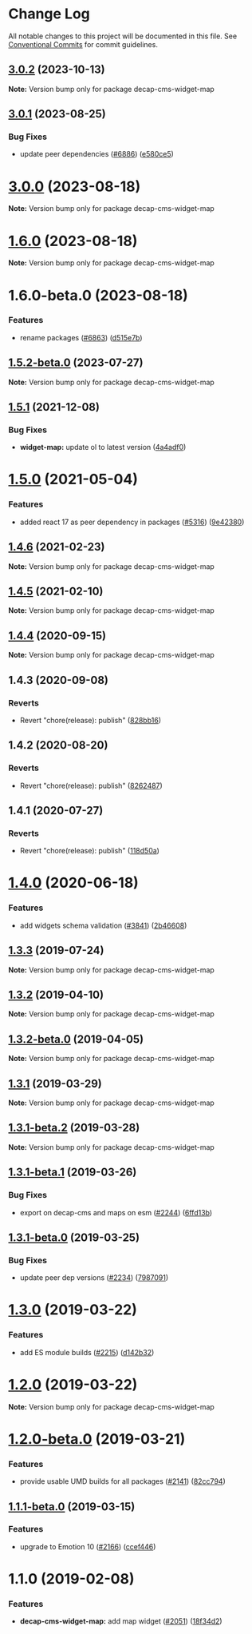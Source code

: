 # Change Log

All notable changes to this project will be documented in this file.
See [Conventional Commits](https://conventionalcommits.org) for commit guidelines.

## [3.0.2](https://github.com/decaporg/decap-cms/compare/decap-cms-widget-map@3.0.1...decap-cms-widget-map@3.0.2) (2023-10-13)

**Note:** Version bump only for package decap-cms-widget-map





## [3.0.1](https://github.com/decaporg/decap-cms/compare/decap-cms-widget-map@3.0.0...decap-cms-widget-map@3.0.1) (2023-08-25)


### Bug Fixes

* update peer dependencies ([#6886](https://github.com/decaporg/decap-cms/issues/6886)) ([e580ce5](https://github.com/decaporg/decap-cms/commit/e580ce52ce5f80fa040e8fbcab7fed0744f4f695))





# [3.0.0](https://github.com/decaporg/decap-cms/compare/decap-cms-widget-map@1.6.0...decap-cms-widget-map@3.0.0) (2023-08-18)

**Note:** Version bump only for package decap-cms-widget-map





# [1.6.0](https://github.com/decaporg/decap-cms/compare/decap-cms-widget-map@1.6.0-beta.0...decap-cms-widget-map@1.6.0) (2023-08-18)

**Note:** Version bump only for package decap-cms-widget-map





# 1.6.0-beta.0 (2023-08-18)


### Features

* rename packages ([#6863](https://github.com/decaporg/decap-cms/issues/6863)) ([d515e7b](https://github.com/decaporg/decap-cms/commit/d515e7bd33216a775d96887b08c4f7b1962941bb))





## [1.5.2-beta.0](https://github.com/decaporg/decap-cms/compare/decap-cms-widget-map@1.5.1...decap-cms-widget-map@1.5.2-beta.0) (2023-07-27)

**Note:** Version bump only for package decap-cms-widget-map





## [1.5.1](https://github.com/decaporg/decap-cms/compare/decap-cms-widget-map@1.5.0...decap-cms-widget-map@1.5.1) (2021-12-08)


### Bug Fixes

* **widget-map:** update ol to latest version ([4a4adf0](https://github.com/decaporg/decap-cms/commit/4a4adf0dbd592639a3aab478c43bcc181657552e))





# [1.5.0](https://github.com/decaporg/decap-cms/tree/master/packages/decap-cms-widget-map/compare/decap-cms-widget-map@1.4.6...decap-cms-widget-map@1.5.0) (2021-05-04)


### Features

* added react 17 as peer dependency in packages ([#5316](https://github.com/decaporg/decap-cms/tree/master/packages/decap-cms-widget-map/issues/5316)) ([9e42380](https://github.com/decaporg/decap-cms/tree/master/packages/decap-cms-widget-map/commit/9e423805707321396eec137f5b732a5b07a0dd3f))





## [1.4.6](https://github.com/decaporg/decap-cms/tree/master/packages/decap-cms-widget-map/compare/decap-cms-widget-map@1.4.5...decap-cms-widget-map@1.4.6) (2021-02-23)

**Note:** Version bump only for package decap-cms-widget-map





## [1.4.5](https://github.com/decaporg/decap-cms/tree/master/packages/decap-cms-widget-map/compare/decap-cms-widget-map@1.4.4...decap-cms-widget-map@1.4.5) (2021-02-10)

**Note:** Version bump only for package decap-cms-widget-map





## [1.4.4](https://github.com/decaporg/decap-cms/tree/master/packages/decap-cms-widget-map/compare/decap-cms-widget-map@1.4.3...decap-cms-widget-map@1.4.4) (2020-09-15)

**Note:** Version bump only for package decap-cms-widget-map





## 1.4.3 (2020-09-08)


### Reverts

* Revert "chore(release): publish" ([828bb16](https://github.com/decaporg/decap-cms/tree/master/packages/decap-cms-widget-map/commit/828bb16415b8c22a34caa19c50c38b24ffe9ceae))





## 1.4.2 (2020-08-20)


### Reverts

* Revert "chore(release): publish" ([8262487](https://github.com/decaporg/decap-cms/tree/master/packages/decap-cms-widget-map/commit/82624879ccbcb16610090041db28f00714d924c8))





## 1.4.1 (2020-07-27)


### Reverts

* Revert "chore(release): publish" ([118d50a](https://github.com/decaporg/decap-cms/tree/master/packages/decap-cms-widget-map/commit/118d50a7a70295f25073e564b5161aa2b9883056))





# [1.4.0](https://github.com/decaporg/decap-cms/tree/master/packages/decap-cms-widget-map/compare/decap-cms-widget-map@1.3.3...decap-cms-widget-map@1.4.0) (2020-06-18)


### Features

* add widgets schema validation ([#3841](https://github.com/decaporg/decap-cms/tree/master/packages/decap-cms-widget-map/issues/3841)) ([2b46608](https://github.com/decaporg/decap-cms/tree/master/packages/decap-cms-widget-map/commit/2b46608f86d22c8ad34f75e396be7c34462d9e99))





## [1.3.3](https://github.com/decaporg/decap-cms/tree/master/packages/decap-cms-widget-map/compare/decap-cms-widget-map@1.3.2...decap-cms-widget-map@1.3.3) (2019-07-24)

**Note:** Version bump only for package decap-cms-widget-map





## [1.3.2](https://github.com/decaporg/decap-cms/tree/master/packages/decap-cms-widget-map/compare/decap-cms-widget-map@1.3.2-beta.0...decap-cms-widget-map@1.3.2) (2019-04-10)

**Note:** Version bump only for package decap-cms-widget-map





## [1.3.2-beta.0](https://github.com/decaporg/decap-cms/tree/master/packages/decap-cms-widget-map/compare/decap-cms-widget-map@1.3.1...decap-cms-widget-map@1.3.2-beta.0) (2019-04-05)

**Note:** Version bump only for package decap-cms-widget-map





## [1.3.1](https://github.com/decaporg/decap-cms/tree/master/packages/decap-cms-widget-map/compare/decap-cms-widget-map@1.3.1-beta.2...decap-cms-widget-map@1.3.1) (2019-03-29)

**Note:** Version bump only for package decap-cms-widget-map





## [1.3.1-beta.2](https://github.com/decaporg/decap-cms/tree/master/packages/decap-cms-widget-map/compare/decap-cms-widget-map@1.3.1-beta.1...decap-cms-widget-map@1.3.1-beta.2) (2019-03-28)

**Note:** Version bump only for package decap-cms-widget-map





## [1.3.1-beta.1](https://github.com/decaporg/decap-cms/tree/master/packages/decap-cms-widget-map/compare/decap-cms-widget-map@1.3.1-beta.0...decap-cms-widget-map@1.3.1-beta.1) (2019-03-26)


### Bug Fixes

* export on decap-cms and maps on esm ([#2244](https://github.com/decaporg/decap-cms/tree/master/packages/decap-cms-widget-map/issues/2244)) ([6ffd13b](https://github.com/decaporg/decap-cms/tree/master/packages/decap-cms-widget-map/commit/6ffd13b))





## [1.3.1-beta.0](https://github.com/decaporg/decap-cms/tree/master/packages/decap-cms-widget-map/compare/decap-cms-widget-map@1.3.0...decap-cms-widget-map@1.3.1-beta.0) (2019-03-25)


### Bug Fixes

* update peer dep versions ([#2234](https://github.com/decaporg/decap-cms/tree/master/packages/decap-cms-widget-map/issues/2234)) ([7987091](https://github.com/decaporg/decap-cms/tree/master/packages/decap-cms-widget-map/commit/7987091))





# [1.3.0](https://github.com/decaporg/decap-cms/tree/master/packages/decap-cms-widget-map/compare/decap-cms-widget-map@1.2.0...decap-cms-widget-map@1.3.0) (2019-03-22)


### Features

* add ES module builds ([#2215](https://github.com/decaporg/decap-cms/tree/master/packages/decap-cms-widget-map/issues/2215)) ([d142b32](https://github.com/decaporg/decap-cms/tree/master/packages/decap-cms-widget-map/commit/d142b32))





# [1.2.0](https://github.com/decaporg/decap-cms/tree/master/packages/decap-cms-widget-map/compare/decap-cms-widget-map@1.2.0-beta.0...decap-cms-widget-map@1.2.0) (2019-03-22)

**Note:** Version bump only for package decap-cms-widget-map





# [1.2.0-beta.0](https://github.com/decaporg/decap-cms/tree/master/packages/decap-cms-widget-map/compare/decap-cms-widget-map@1.1.1-beta.0...decap-cms-widget-map@1.2.0-beta.0) (2019-03-21)


### Features

* provide usable UMD builds for all packages ([#2141](https://github.com/decaporg/decap-cms/tree/master/packages/decap-cms-widget-map/issues/2141)) ([82cc794](https://github.com/decaporg/decap-cms/tree/master/packages/decap-cms-widget-map/commit/82cc794))





## [1.1.1-beta.0](https://github.com/decaporg/decap-cms/tree/master/packages/decap-cms-widget-map/compare/decap-cms-widget-map@1.1.0...decap-cms-widget-map@1.1.1-beta.0) (2019-03-15)


### Features

* upgrade to Emotion 10 ([#2166](https://github.com/decaporg/decap-cms/tree/master/packages/decap-cms-widget-map/issues/2166)) ([ccef446](https://github.com/decaporg/decap-cms/tree/master/packages/decap-cms-widget-map/commit/ccef446))





# 1.1.0 (2019-02-08)


### Features

* **decap-cms-widget-map:** add map widget ([#2051](https://github.com/decaporg/decap-cms/tree/master/packages/decap-cms-widget-map/issues/2051)) ([18f34d2](https://github.com/decaporg/decap-cms/tree/master/packages/decap-cms-widget-map/commit/18f34d2))

